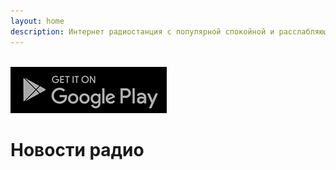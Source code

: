 ```yaml
---
layout: home
description: Интернет радиостанция с популярной спокойной и расслабляющей электронной музыкой. Только избранные треки в жанре Deep House и Chillout.
---
```


<div id="player"></div>
<br>
  <div class="badge"><a href="https://play.google.com/store/apps/details?id=com.mdeep.radio" target="_blank" rel="noreferrer nofollow"><img src="/assets/img/play-store-badge.png" alt="Deep House Android Radio"></a></div>

# Новости радио